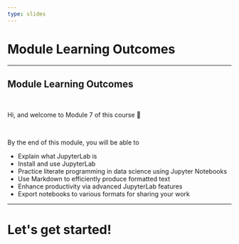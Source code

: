 ```yaml
---
type: slides
---
```


# Module Learning Outcomes

---

## Module Learning Outcomes

<br>

Hi, and welcome to Module 7 of this course 👋

<br>

By the end of this module, you will be able to

- Explain what JupyterLab is
- Install and use JupyterLab
- Practice literate programming in data science using Jupyter Notebooks
- Use Markdown to efficiently produce formatted text
- Enhance productivity via advanced JupyterLab features
- Export notebooks to various formats for sharing your work

---

# Let's get started!
